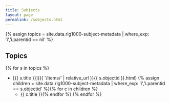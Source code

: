 ```yaml
---
title: Subjects
layout: page
permalink: /subjects.html
---
```

{% assign topics = site.data.rlg1000-subject-metadata | where_exp: 'i','i.parentid == nil' %}
## Topics

{% for s in topics %}
- [{{ s.title }}]({{ '/items/' | relative_url }}{{ s.objectid }}.html) {% assign children = site.data.rlg1000-subject-metadata | where_exp: 'i','i.parentid == s.objectid' %}{% for c in children %}
    - {{ c.title }}{% endfor %}
{% endfor %}
